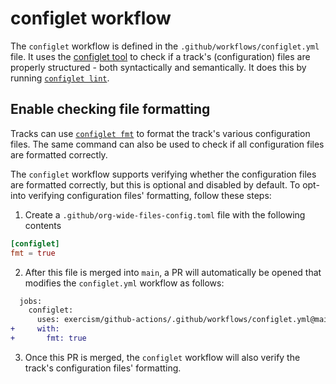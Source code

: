 # configlet workflow

The `configlet` workflow is defined in the `.github/workflows/configlet.yml` file.
It uses the [configlet tool](/docs/building/configlet) to check if a track's (configuration) files are properly structured - both syntactically and semantically.
It does this by running [`configlet lint`](/docs/building/configlet/lint).

## Enable checking file formatting

Tracks can use [`configlet fmt`](/docs/building/configlet/format) to format the track's various configuration files.
The same command can also be used to check if all configuration files are formatted correctly.

The `configlet` workflow supports verifying whether the configuration files are formatted correctly, but this is optional and disabled by default.
To opt-into verifying configuration files' formatting, follow these steps:

1. Create a `.github/org-wide-files-config.toml` file with the following contents

```toml
[configlet]
fmt = true
```

2. After this file is merged into `main`, a PR will automatically be opened that modifies the `configlet.yml` workflow as follows:

```diff
  jobs:
    configlet:
      uses: exercism/github-actions/.github/workflows/configlet.yml@main
+     with:
+       fmt: true
```

3. Once this PR is merged, the `configlet` workflow will also verify the track's configuration files' formatting.
